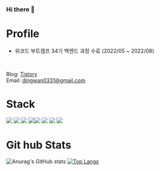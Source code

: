 ### Hi there 👋

<!--
**dingwan0331/dingwan0331** is a ✨ _special_ ✨ repository because its `README.md` (this file) appears on your GitHub profile.

Here are some ideas to get you started:

- 🔭 I’m currently working on ...
- 🌱 I’m currently learning ...
- 👯 I’m looking to collaborate on ...
- 🤔 I’m looking for help with ...
- 💬 Ask me about ...
- 📫 How to reach me: ...
- 😄 Pronouns: ...
- ⚡ Fun fact: ...
-->

# Profile

- 위코드 부트캠프 34기 백엔드 과정 수료 (2022/05 ~ 2022/08)

<br>

Blog: [Tistory](https://dingwan0331.tistory.com)  
Email: dingwan0331@gmail.com

# Stack

<img src="https://img.shields.io/badge/node.js-339933?style=for-the-badge&logo=Node.js&logoColor=white"> <img src="https://img.shields.io/badge/express-000000?style=for-the-badge&logo=express&logoColor=white"> <img src="https://img.shields.io/badge/python-3776AB?style=for-the-badge&logo=python&logoColor=white"> <img src="https://img.shields.io/badge/django-092E20?style=for-the-badge&logo=django&logoColor=white"><img src="https://img.shields.io/badge/mysql-4479A1?style=for-the-badge&logo=mysql&logoColor=white"> <img src="https://img.shields.io/badge/amazonaws-232F3E?style=for-the-badge&logo=amazonaws&logoColor=white"> <img src="https://img.shields.io/badge/github-181717?style=for-the-badge&logo=github&logoColor=white"> <img src="https://img.shields.io/badge/git-F05032?style=for-the-badge&logo=git&logoColor=white">

# Git hub Stats

![Anurag's GitHub stats](https://github-readme-stats.vercel.app/api?username=dingwan0331&show_icons=true&theme=radical&count_private=true)
[![Top Langs](https://github-readme-stats.vercel.app/api/top-langs/?username=dingwan0331&layout=compact&count_private=true)](https://github.com/dingwan0331/github-readme-stats)
